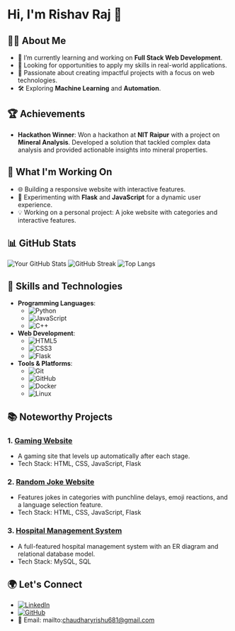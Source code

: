 # Hi, I'm Rishav Raj 👋

## 👨‍💻 About Me
- 🌱 I’m currently learning and working on **Full Stack Web Development**.
- 💼 Looking for opportunities to apply my skills in real-world applications.
- 🎯 Passionate about creating impactful projects with a focus on web technologies.
- 🛠️ Exploring **Machine Learning** and **Automation**.

## 🏆 Achievements
- **Hackathon Winner**: Won a hackathon at **NIT Raipur** with a project on **Mineral Analysis**. Developed a solution that tackled complex data analysis and provided actionable insights into mineral properties.

## 🔭 What I'm Working On
- 🌐 Building a responsive website with interactive features.
- 🚀 Experimenting with **Flask** and **JavaScript** for a dynamic user experience.
- 💡 Working on a personal project: A joke website with categories and interactive features.

## 📊 GitHub Stats
![Your GitHub Stats](https://github-readme-stats.vercel.app/api?username=RishavRaj625&show_icons=true&theme=dark)
![GitHub Streak](https://github-readme-streak-stats.herokuapp.com/?user=RishavRaj625&theme=dark)
![Top Langs](https://github-readme-stats.vercel.app/api/top-langs/?username=RishavRaj625&layout=compact&theme=dark)

## 🚀 Skills and Technologies
- **Programming Languages**: 
  - ![Python](https://img.shields.io/badge/Python-3776AB?style=for-the-badge&logo=python&logoColor=white)
  - ![JavaScript](https://img.shields.io/badge/JavaScript-F7DF1E?style=for-the-badge&logo=javascript&logoColor=black)
  - ![C++](https://img.shields.io/badge/C%2B%2B-00599C?style=for-the-badge&logo=c%2B%2B&logoColor=white)
- **Web Development**: 
  - ![HTML5](https://img.shields.io/badge/HTML5-E34F26?style=for-the-badge&logo=html5&logoColor=white)
  - ![CSS3](https://img.shields.io/badge/CSS3-1572B6?style=for-the-badge&logo=css3&logoColor=white)
  - ![Flask](https://img.shields.io/badge/Flask-000000?style=for-the-badge&logo=flask&logoColor=white)
- **Tools & Platforms**: 
  - ![Git](https://img.shields.io/badge/Git-F05032?style=for-the-badge&logo=git&logoColor=white)
  - ![GitHub](https://img.shields.io/badge/GitHub-181717?style=for-the-badge&logo=github&logoColor=white)
  - ![Docker](https://img.shields.io/badge/Docker-2496ED?style=for-the-badge&logo=docker&logoColor=white)
  - ![Linux](https://img.shields.io/badge/Linux-FCC624?style=for-the-badge&logo=linux&logoColor=black)

## 📚 Noteworthy Projects
### 1. [Gaming Website](https://github.com/RishavRaj625/gaming-website)
   - A gaming site that levels up automatically after each stage.
   - Tech Stack: HTML, CSS, JavaScript, Flask
  
### 2. [Random Joke Website](https://github.com/RishavRaj625/joke-website)
   - Features jokes in categories with punchline delays, emoji reactions, and a language selection feature.
   - Tech Stack: HTML, CSS, JavaScript, Flask
  
### 3. [Hospital Management System](https://github.com/RishavRaj625/hospital-management)
   - A full-featured hospital management system with an ER diagram and relational database model.
   - Tech Stack: MySQL, SQL

## 🌍 Let's Connect
- [![LinkedIn](https://img.shields.io/badge/LinkedIn-0A66C2?style=for-the-badge&logo=linkedin&logoColor=white)](https://www.linkedin.com/in/rishav-raj-723413263/)
- [![GitHub](https://img.shields.io/badge/GitHub-100000?style=for-the-badge&logo=github&logoColor=white)](https://github.com/RishavRaj625)
- 📧 Email: mailto:chaudharyrishu681@gmail.com
